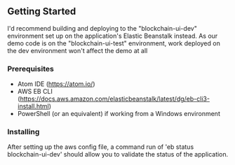 ## Getting Started

I'd recommend building and deploying to the "blockchain-ui-dev" environment set up on the application's Elastic Beanstalk instead.
As our demo code is on the "blockchain-ui-test" environment, work deployed on the dev environment won't affect the demo at all

### Prerequisites

- Atom IDE (https://atom.io/)
- AWS EB CLI (https://docs.aws.amazon.com/elasticbeanstalk/latest/dg/eb-cli3-install.html)
- PowerShell (or an equivalent) if working from a Windows environment

### Installing

After setting up the aws config file, a command run of 'eb status blockchain-ui-dev'
  should allow you to validate the status of the application.
